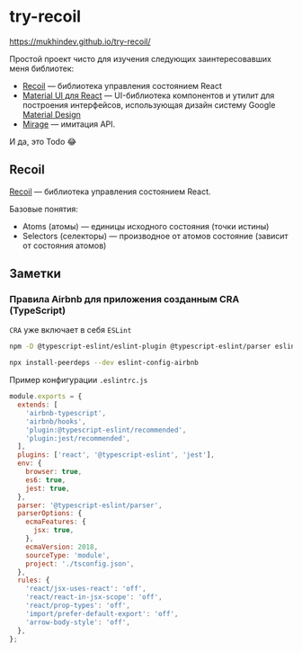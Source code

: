 # try-recoil

https://mukhindev.github.io/try-recoil/

Простой проект чисто для изучения следующих заинтересовавших меня библиотек:

* [Recoil](https://www.npmjs.com/package/recoil) — библиотека управления состоянием React
* [Material UI для React](https://material-ui.com/)
  — UI-библиотека компонентов и утилит для построения интерфейсов,
  использующая дизайн систему Google [Material Design](https://material.io/)
* [Mirage](https://miragejs.com/) — имитация API.

И да, это Todo 😂

## Recoil

[Recoil](https://www.npmjs.com/package/recoil) — библиотека управления состоянием React.

Базовые понятия:

* Atoms (атомы) — единицы исходного состояния (точки истины)
* Selectors (селекторы) — производное от атомов состояние (зависит от состояния атомов)

## Заметки

### Правила Airbnb для приложения созданным CRA (TypeScript)

`CRA` уже включает в себя `ESLint`

```bash
npm -D @typescript-eslint/eslint-plugin @typescript-eslint/parser eslint-config-airbnb-typescript eslint-plugin-jest
```

```bash
npx install-peerdeps --dev eslint-config-airbnb
```

Пример конфигурации `.eslintrc.js`

```js
module.exports = {
  extends: [
    'airbnb-typescript',
    'airbnb/hooks',
    'plugin:@typescript-eslint/recommended',
    'plugin:jest/recommended',
  ],
  plugins: ['react', '@typescript-eslint', 'jest'],
  env: {
    browser: true,
    es6: true,
    jest: true,
  },
  parser: '@typescript-eslint/parser',
  parserOptions: {
    ecmaFeatures: {
      jsx: true,
    },
    ecmaVersion: 2018,
    sourceType: 'module',
    project: './tsconfig.json',
  },
  rules: {
    'react/jsx-uses-react': 'off',
    'react/react-in-jsx-scope': 'off',
    'react/prop-types': 'off',
    'import/prefer-default-export': 'off',
    'arrow-body-style': 'off',
  },
};
```
